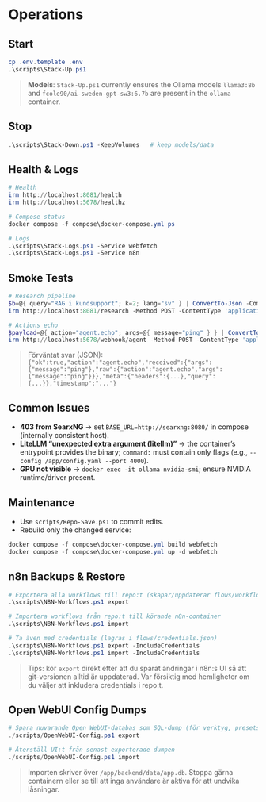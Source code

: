 # Operations

## Start
```powershell
cp .env.template .env
.\scripts\Stack-Up.ps1
```

> **Models**: `Stack-Up.ps1` currently ensures the Ollama models `llama3:8b` and `fcole90/ai-sweden-gpt-sw3:6.7b` are present in the `ollama` container.

## Stop
```powershell
.\scripts\Stack-Down.ps1 -KeepVolumes   # keep models/data
```

## Health & Logs
```powershell
# Health
irm http://localhost:8081/health
irm http://localhost:5678/healthz

# Compose status
docker compose -f compose\docker-compose.yml ps

# Logs
.\scripts\Stack-Logs.ps1 -Service webfetch
.\scripts\Stack-Logs.ps1 -Service n8n
```

## Smoke Tests
```powershell
# Research pipeline
$b=@{ query="RAG i kundsupport"; k=2; lang="sv" } | ConvertTo-Json -Compress
irm http://localhost:8081/research -Method POST -ContentType 'application/json' -Body $b

# Actions echo
$payload=@{ action="agent.echo"; args=@{ message="ping" } } | ConvertTo-Json -Compress
irm http://localhost:5678/webhook/agent -Method POST -ContentType 'application/json' -Body $payload
```

> Förväntat svar (JSON): `{"ok":true,"action":"agent.echo","received":{"args":{"message":"ping"},"raw":{"action":"agent.echo","args":{"message":"ping"}}},"meta":{"headers":{...},"query":{...}},"timestamp":"..."}`

## Common Issues
- **403 from SearxNG** → set `BASE_URL=http://searxng:8080/` in compose (internally consistent host).
- **LiteLLM “unexpected extra argument (litellm)”** → the container’s entrypoint provides the binary; `command:` must contain only flags (e.g., `--config /app/config.yaml --port 4000`).
- **GPU not visible** → `docker exec -it ollama nvidia-smi`; ensure NVIDIA runtime/driver present.

## Maintenance
- Use `scripts/Repo-Save.ps1` to commit edits.
- Rebuild only the changed service:
```powershell
docker compose -f compose\docker-compose.yml build webfetch
docker compose -f compose\docker-compose.yml up -d webfetch
```

## n8n Backups & Restore

```powershell
# Exportera alla workflows till repo:t (skapar/uppdaterar flows/workflows/*.json)
.\scripts\N8N-Workflows.ps1 export

# Importera workflows från repo:t till körande n8n-container
.\scripts\N8N-Workflows.ps1 import

# Ta även med credentials (lagras i flows/credentials.json)
.\scripts\N8N-Workflows.ps1 export -IncludeCredentials
.\scripts\N8N-Workflows.ps1 import -IncludeCredentials
```

> Tips: kör `export` direkt efter att du sparat ändringar i n8n:s UI så att git-versionen alltid är uppdaterad. Var försiktig med hemligheter om du väljer att inkludera credentials i repo:t.

## Open WebUI Config Dumps

```powershell
# Spara nuvarande Open WebUI-databas som SQL-dump (för verktyg, presets m.m.)
./scripts/OpenWebUI-Config.ps1 export

# Återställ UI:t från senast exporterade dumpen
./scripts/OpenWebUI-Config.ps1 import
```

> Importen skriver över `/app/backend/data/app.db`. Stoppa gärna containern eller
se till att inga användare är aktiva för att undvika låsningar.
